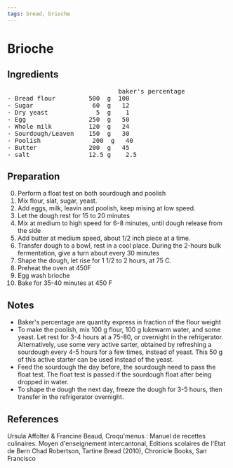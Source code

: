 ```yaml
---
tags: bread, brioche
---
```

# Brioche
## Ingredients
 <pre>
                              baker's percentage
- Bread flour         500  g  100
- Sugar                60  g   12
- Dry yeast             5  g    1
- Egg                 250  g   50
- Whole milk          120  g   24
- Sourdough/Leaven    150  g   30
- Poolish              200  g   40
- Butter              200  g   45
- salt                12.5 g    2.5
</pre>

## Preparation
0. Perform a float test on both sourdough and poolish
1. Mix flour, slat, sugar, yeast.
2. Add eggs, milk, leavin and poolish, keep mising at low speed.
3. Let the dough rest for 15 to 20 minutes
4. Mix at medium to high speed for 6-8 minutes, until dough release from the side
5. Add butter at medium speed, about 1/2 inch piece at a time. 
6. Transfer dough to a bowl, rest in a cool place. During the 2-hours bulk fermentation, give a turn about every 30 minutes
7. Shape  the dough, let rise  for 1 1/2 to 2 hours, at 75 C. 
8. Preheat the oven at 450F
9. Egg wash brioche
10. Bake for 35-40 minutes at 450 F

## Notes
* Baker's percentage are quantity express in fraction of the flour weight
* To make the poolish, mix 100 g flour, 100 g lukewarm  water, and some yeast. Let rest for 3-4 hours at a 75-80, or overnight in the refrigerator. Alternatively, use some very active sarter, obtained by refreshing a sourdough every 4-5 hours for a few times, instead of yeast. This 50 g of this active starter can be used instead of the  yeast.
* Feed the sourdough the day before, the sourdough need to pass the float test. The float test is passed if the sourdough float after being dropped in water.
* To shape the dough the next day, freeze the dough for 3-5 hours, then transfer in the refrigerator overnight.

## References
Ursula Affolter & Francine Beaud, Croqu'menus : Manuel de recettes culinaires. Moyen d'enseignement intercantonal, Editions scolaires de l'Etat de Bern
Chad Robertson, Tartine Bread (2010), Chronicle Books, San Francisco
